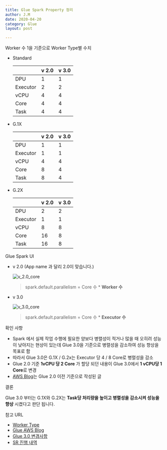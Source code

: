```yaml
---
title: Glue Spark Property 정리
author: J.M
date: 2020-04-20
category: Glue
layout: post

---
```


Worker 수 1을 기준으로 Worker Type별 수치

- Standard

  |          | v 2.0 | v 3.0 |
  | -------- | ----- | ----- |
  | DPU      | 1     | 1     |
  | Executor | 2     | 2     |
  | vCPU     | 4     | 4     |
  | Core     | 4     | 4     |
  | Task     | 4     | 4     |

- G.1X

  |          | v 2.0 | v 3.0 |
  | -------- | ----- | ----- |
  | DPU      | 1     | 1     |
  | Executor | 1     | 1     |
  | vCPU     | 4     | 4     |
  | Core     | 8     | 4     |
  | Task     | 8     | 4     |

- G.2X

  |          | v 2.0 | v 3.0 |
  | -------- | ----- | ----- |
  | DPU      | 2     | 2     |
  | Executor | 1     | 1     |
  | vCPU     | 8     | 8     |
  | Core     | 16    | 8     |
  | Task     | 16    | 8     |

<div style="page-break-after: always; break-after: page;"></div>

Glue Spark UI

- v 2.0 (App name 과 달리 2.0이 맞습니다.)

  ![v_2.0_core](../../../../Images/Glue/v_2.0_core.png)

  > spark.default.parallelism = Core 수  *  **Worker 수**

- v 3.0

  ![v_3.0_core](../../../../Images/Glue/v_3.0_core.png)

  > spark.default.parallelism = Core 수  *  **Executor 수**

<div style="page-break-after: always; break-after: page;"></div>

확인 사항

- Spark 에서 실제 작업 수행에 필요한 양보다 병렬성이 적거나 많을 때 오히려 성능이 낮아지는 현상이 있는데 Glue 3.0을 기준으로 병렬성을 감소하여 성능 향상을 목표로 함
- 따라서  Glue 3.0은 G.1X / G.2x는 Executor 당 4 / 8 Core로 병렬성을 감소
- Glue 2.0 기준 **1vCPU 당 2 Core** 가 할당 되던 내용이 Glue 3.0에서 **1 vCPU당 1 Core**로 변경
- [AWS Blog](https://aws.amazon.com/ko/blogs/big-data/best-practices-to-scale-apache-spark-jobs-and-partition-data-with-aws-glue/)는 Glue 2.0 이전 기준으로 작성된 글

결론

Glue 3.0 부터는 G.1X와 G.2X는 **Task당 처리량을 높이고 병렬성을 감소시켜 성능을 향상** 시켰다고 판단 됩니다. 

참고 URL

- [Worker Type](https://docs.aws.amazon.com/glue/latest/dg/add-job.html)
- [Glue AWS Blog](https://aws.amazon.com/ko/blogs/big-data/best-practices-to-scale-apache-spark-jobs-and-partition-data-with-aws-glue/)
- [Glue 3.0 변경사항](https://docs.aws.amazon.com/glue/latest/dg/migrating-version-30.html#migrating-version-30-from-20)
- [SR 진행 내역](https://us-east-1.console.aws.amazon.com/support/home?region=us-east-1#/case/?displayId=9905399981&language=en)